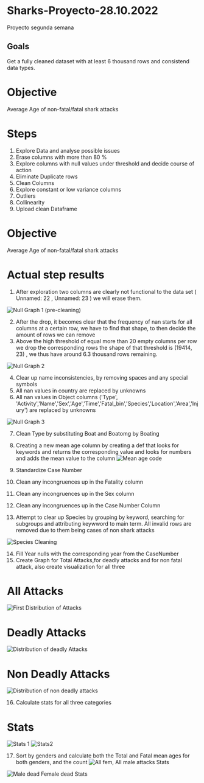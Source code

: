 # Sharks-Proyecto-28.10.2022
Proyecto segunda semana
## Goals
Get a fully cleaned dataset with at least 6 thousand rows and consistend data types.
# Objective
Average Age of non-fatal/fatal shark attacks

# Steps
1. Explore Data and analyse possible issues
2. Erase columns with more than 80 % 
3. Explore columns with null values under threshold and decide course of action
4. Eliminate Duplicate rows
5. Clean Columns
6. Explore constant or low variance columns
7. Outliers
8. Collinearity
9. Upload clean Dataframe
# Objective
Average Age of non-fatal/fatal shark attacks

# Actual step results
1. After exploration two columns are clearly not functional to the data set ( Unnamed: 22 , Unnamed: 23  ) we will erase them.

![Null Graph 1 (pre-cleaning)](https://user-images.githubusercontent.com/114666478/198870742-686ada21-b971-4f10-b939-74fbc77dcabf.png)

2. After the drop, it becomes clear that the frequency of nan starts for all columns at  a certain row, we have to find that shape, to then decide the amount of rows we can remove
3. Above the high threshold of  equal more than 20 empty columns per row we drop the corresponding rows the shape of that threshold is (19414, 23) , we thus have around 6.3 thousand rows remaining.

![Null Graph 2](https://user-images.githubusercontent.com/114666478/198870797-14916828-9b46-40b1-b3b6-8e0ee81bd99a.png)


4. Clear up name inconsistencies, by removing spaces and any special symbols
5. All nan values in country are replaced by unknowns
6. All nan values in Object columns ('Type', 'Activity','Name','Sex','Age','Time','Fatal_bin','Species','Location','Area','Injury') are replaced by unknowns

![Null Graph 3](https://user-images.githubusercontent.com/114666478/198870807-80827486-96b6-4c4a-9632-4ae1ef638921.png)


7. Clean Type by substituting Boat and Boatomg by Boating
8. Creating a new mean age column by creating a def that looks for keywords and returns the corresponding value and looks for numbers and adds the mean value to the column
![Mean age code](https://user-images.githubusercontent.com/114666478/198870908-0ecfe4a3-d9fd-4f56-908c-74e0bc254d89.PNG)


9. Standardize Case Number
10. Clean any incongruences up in the Fatality column
11. Clean any incongruences up in the Sex column
12. Clean any incongruences up in the Case Number Column
13. Attempt to clear up Species by grouping by keyword, searching for subgroups and attributing keywword to main term. All invalid rows are removed due to them being cases of non shark attacks

![Species Cleaning](https://user-images.githubusercontent.com/114666478/198871239-e1226a71-481d-4280-8faf-9da89c4247fc.PNG)


14. Fill Year nulls with the corresponding year from the CaseNumber
15. Create Graph for Total Attacks,for deadly attacks and for non fatal attack, also create visualization for all three
# All Attacks
![First Distribution of Attacks](https://user-images.githubusercontent.com/114666478/198870934-2f1caf1d-2b31-4f59-be27-932f7320d8b7.png)
# Deadly Attacks
![Distribution of deadly Attacks](https://user-images.githubusercontent.com/114666478/198870969-24c5f45b-e3e2-4f04-b7f6-bf3945b9bd25.png)
# Non Deadly Attacks
![Distribution of non deadly attacks](https://user-images.githubusercontent.com/114666478/198871010-c5263a18-f67e-4ee8-b3c7-3de081dbe139.png)

16. Calculate stats for all three categories 
# Stats
![Stats 1](https://user-images.githubusercontent.com/114666478/198871192-eb9241ef-111f-4833-972f-a53f15ccac55.PNG)
![Stats2](https://user-images.githubusercontent.com/114666478/198871193-6b154f04-2729-4c86-bb5d-3e5f027ebed5.PNG)

17. Sort by genders and calculate both the Total and Fatal mean ages for both genders, and the count
![All fem, All male attacks Stats](https://user-images.githubusercontent.com/114666478/198872036-a6b1a757-df8a-4ac3-9972-689471307c95.PNG)

![Male dead Female dead Stats](https://user-images.githubusercontent.com/114666478/198872039-d9490863-f28e-45db-aed2-22cf8fd1eba3.PNG)


